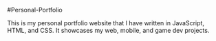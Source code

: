 #Personal-Portfolio

This is my personal portfolio website that I have written in JavaScript, HTML, and CSS. It showcases my web, mobile, and game dev projects.

